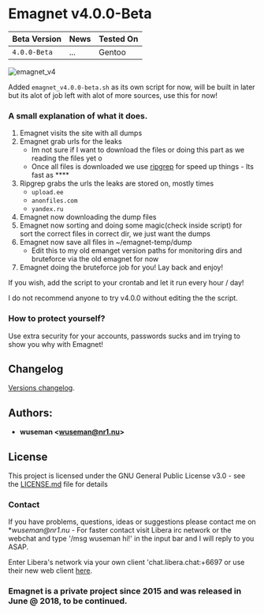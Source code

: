 # Emagnet v4.0.0-Beta


| Beta Version    | News                            | Tested On                          |
| :----------------- | :-------------------------------- | :----------------------------------|
| `4.0.0-Beta`       | ...                               | Gentoo                               |


![emagnet_v4](https://user-images.githubusercontent.com/26827453/167770299-c0751cf6-1870-4090-ba15-2b17d7aea027.gif)


Added `emagnet_v4.0.0-beta.sh` as its own script for now, will be built in later but its alot of job left with alot of more sources, use this for now! 

### A small explanation of what it does.

1. Emagnet visits the site with all dumps
2. Emagnet grab urls for the leaks 
   - Im not sure if I want to download the files or doing this part as we reading the files yet o
   - Once all files is downloaded we use [ripgrep](https://github.com/BurntSushi/ripgrep) for speed up things - Its fast as ****
4. Ripgrep grabs the urls the leaks are stored on, mostly times
     - `upload.ee `
     - `anonfiles.com`
     - `yandex.ru`
5. Emagnet now downloading the dump files 
6. Emagnet now sorting and doing some magic(check inside script) for sort the correct files in correct dir, we just want the dumps
7. Emagnet now save all files in ~/emagnet-temp/dump
     - Edit this to my old emanget version paths for monitoring dirs and bruteforce via the old emagnet for now
8. Emagnet doing the bruteforce job for you! Lay back and enjoy!

If you wish, add the script to your crontab and let it run every hour / day!

I do not recommend anyone to try v4.0.0 without editing the the script. 

### How to protect yourself?

Use extra security for your accounts, passwords sucks and im trying to show you why with Emagnet!

## Changelog

[Versions changelog](CHANGELOG.md).

## Authors: 

* **wuseman <wuseman@nr1.nu\>** 

## License

This project is licensed under the GNU General Public License v3.0 - see the [LICENSE.md](LICENSE.md) file for details

### Contact

  If you have problems, questions, ideas or suggestions please contact me on *_wuseman@nr1.nu_  - For faster contact visit Libera irc network or the webchat and type '/msg wuseman hi!' in the input bar and I will reply to you ASAP.
  
  Enter Libera's network via your own client 'chat.libera.chat:+6697 or use their new web client [here](https://web.libera.chat/).

### Emagnet is a private project since 2015 and was released in June @ 2018, to be continued. 

